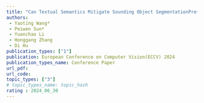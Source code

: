 ```yaml
---  
title: "Can Textual Semantics Mitigate Sounding Object SegmentationPreference?"  
authors:  
 - Yaoting Wang*
 - Peiwen Sun*
 - Yuanchao Li
 - Honggang Zhang
 - Di Hu
publication_types: ["1"]  
publication: European Conference on Computer Vision(ECCV) 2024
publication_types_name: Conference Paper  
url_pdf: 
url_code: 
topic_types: ["3"]
# topic_types_name: topic_hash
rating : 2024_06_30
---  
```

